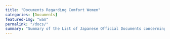 ```yaml
---
title: "Documents Regarding Comfort Women"
categories: [Documents]
featured-img: "wam"
permalink: "/docs/"
summary: "Summary of the List of Japanese Official Documents concerning the Issue of Comfort Women. Source Site: https://wam-peace.org"
---
```

